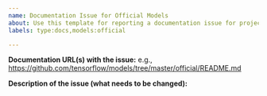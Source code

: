 ```yaml
---
name: Documentation Issue for Official Models
about: Use this template for reporting a documentation issue for projects under the “official” folder
labels: type:docs,models:official

---
```


**Documentation URL(s) with the issue:**
e.g., https://github.com/tensorflow/models/tree/master/official/README.md

**Description of the issue (what needs to be changed):**
